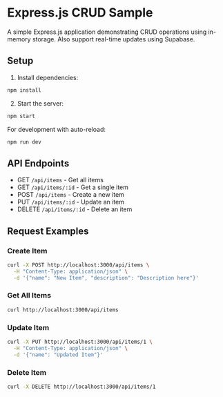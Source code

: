# Express.js CRUD Sample

A simple Express.js application demonstrating CRUD operations using in-memory storage.
Also support real-time updates using Supabase.

## Setup

1. Install dependencies:

```bash
npm install
```

2. Start the server:

```bash
npm start
```

For development with auto-reload:

```bash
npm run dev
```

## API Endpoints

- GET `/api/items` - Get all items
- GET `/api/items/:id` - Get a single item
- POST `/api/items` - Create a new item
- PUT `/api/items/:id` - Update an item
- DELETE `/api/items/:id` - Delete an item

## Request Examples

### Create Item

```bash
curl -X POST http://localhost:3000/api/items \
  -H "Content-Type: application/json" \
  -d '{"name": "New Item", "description": "Description here"}'
```

### Get All Items

```bash
curl http://localhost:3000/api/items
```

### Update Item

```bash
curl -X PUT http://localhost:3000/api/items/1 \
  -H "Content-Type: application/json" \
  -d '{"name": "Updated Item"}'
```

### Delete Item

```bash
curl -X DELETE http://localhost:3000/api/items/1
```
